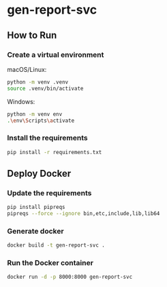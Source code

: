 # gen-report-svc

## How to Run

### Create a virtual environment

 macOS/Linux:

```bash
python -m venv .venv
source .venv/bin/activate
```

Windows:

```bash
python -m venv env
.\env\Scripts\activate
```

### Install the requirements

```bash
pip install -r requirements.txt
```

## Deploy Docker

### Update the requirements

```bash
pip install pipreqs
pipreqs --force --ignore bin,etc,include,lib,lib64
```

### Generate docker

```bash
docker build -t gen-report-svc .
```

### Run the Docker container

```bash
docker run -d -p 8000:8000 gen-report-svc
```

